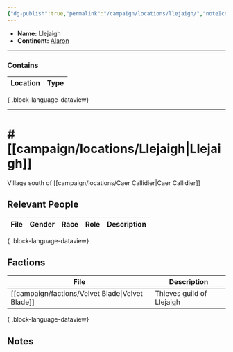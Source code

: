 ```yaml
---
{"dg-publish":true,"permalink":"/campaign/locations/llejaigh/","noteIcon":"","created":"2025-10-26T20:20:16.820-07:00","updated":"2025-10-27T22:27:00.604-07:00"}
---
```


<p><span><ul>
<li dir="auto"><strong>Name:</strong> Llejaigh</li>
<li dir="auto"><strong>Continent:</strong> <a data-tooltip-position="top" aria-label="campaign/locations/Alaron.md" data-href="campaign/locations/Alaron.md" href="campaign/locations/Alaron.md" class="internal-link" target="_blank" rel="noopener nofollow">Alaron</a></li>
</ul></span></p>

---

### Contains
| Location | Type |
| -------- | ---- |

{ .block-language-dataview}

---

# # [[campaign/locations/Llejaigh\|Llejaigh]]
Village south of [[campaign/locations/Caer Callidier\|Caer Callidier]]

## Relevant People
| File | Gender | Race | Role | Description |
| ---- | ------ | ---- | ---- | ----------- |

{ .block-language-dataview}

## Factions
| File                                                | Description               |
| --------------------------------------------------- | ------------------------- |
| [[campaign/factions/Velvet Blade\|Velvet Blade]] | Thieves guild of Llejaigh |

{ .block-language-dataview}

## Notes
